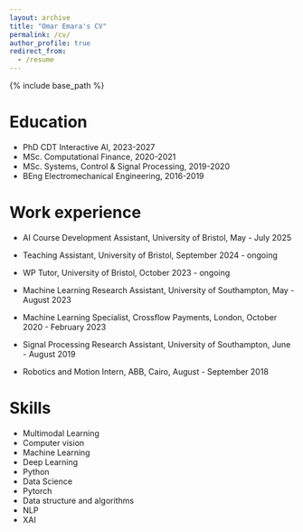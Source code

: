 ```yaml
---
layout: archive
title: "Omar Emara's CV"
permalink: /cv/
author_profile: true
redirect_from:
  - /resume
---
```


{% include base_path %}

Education
======
* PhD CDT Interactive AI, 2023-2027
* MSc. Computational Finance, 2020-2021
* MSc. Systems, Control & Signal Processing, 2019-2020
* BEng Electromechanical Engineering, 2016-2019

Work experience
======
* AI Course Development Assistant, University of Bristol, May - July 2025

* Teaching Assistant, University of Bristol, September 2024 - ongoing

* WP Tutor, University of Bristol, October 2023 - ongoing

* Machine Learning Research Assistant, University of Southampton, May - August 2023

* Machine Learning Specialist, Crossflow Payments, London, October 2020 - February 2023

* Signal Processing Research Assistant, University of Southampton, June - August 2019

* Robotics and Motion Intern, ABB, Cairo, August - September 2018
  <!-- * Supervisor: Professor Git -->
  
  
Skills
======
* Multimodal Learning
* Computer vision
* Machine Learning
* Deep Learning
* Python
* Data Science
* Pytorch
* Data structure and algorithms
* NLP
* XAI

<!-- Publications
======
  <ul>{% for post in site.publications reversed %}
    {% include archive-single-cv.html %}
  {% endfor %}</ul>
  
Talks
======
  <ul>{% for post in site.talks reversed %}
    {% include archive-single-talk-cv.html  %}
  {% endfor %}</ul>
  
Teaching
======
  <ul>{% for post in site.teaching reversed %}
    {% include archive-single-cv.html %}
  {% endfor %}</ul>
  
Service and leadership
======
* Currently signed in to 43 different slack teams -->
